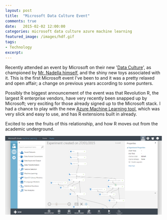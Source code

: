 ```yaml
---
layout: post
title:  "Microsoft Data Culture Event"
comments: true
date:   2015-02-02 12:00:00
categories: microsoft data culture azure machine learning
featured_image: /images/hdf.gif
tags:
- Technology
excerpt:
---
```


Recently attended an event by Microsoft on their new '[Data Culture](http://www.microsoft.com/en-gb/enterprise/event/Microsoft-Data-Culture-series.aspx#fbid=Ni4pj_8ywP9)', as championed by [Mr. Nadella himself](http://blogs.microsoft.com/blog/2014/04/15/a-data-culture-for-everyone/), and the shiny new toys associated with it. This is the first Microsoft event I've been to and it was a pretty relaxed and open affair; a change on previous years according to some punters.

Possibly the biggest announcement of the event was that Revolution R, the largest R enterprise vendors, have very recently been snapped up by Microsoft; very exciting for those already signed up to the Microsoft stack. I had a chance to play with the new [Azure Machine Learning tool](https://studio.azureml.net/), which was very slick and easy to use, and has R extensions built in already.

Excited to see the fruits of this relationship, and how R moves out from the academic underground.

![Azure Machine Learning experiment]( /assets/azure_ml.png )
